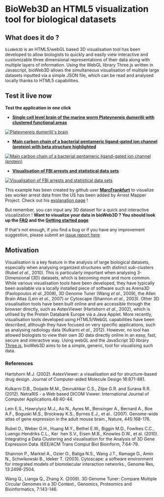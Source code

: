 BioWeb3D an HTML5 visualization tool for biological datasets
=========================================================
## What does it do ?
`bioWeb3D` is an HTML5/webGL based 3D visualisation tool has been developed to allow biologists to quickly and easily view interactive and customizable three dimensional representations of their data along with multiple layers of information. Using the WebGL library Three.js written in Javascript, bioWeb3D allows the simultaneous visualisation of multiple large datasets inputted via a simple JSON file, which can be read and analysed locally thanks to HTML5 capabilities.

## Test it live now
**Test the application in one click**

- **[Single cell level brain of the marine worm Plateynereis dumerilii with clustered functional areas](http://gribaudo-vandame.com/bioWeb3D/?dataset=examples/platynereis.json&cluster=examples/20Clustbeta0Rand.json)**

[![Plateynereis dumerilii's brain](http://gribaudo-vandame.com/bioWeb3D/paper/Supp_fig3.png "Plateynereis dumerilii's brain")](http://gribaudo-vandame.com/bioWeb3D/?dataset=examples/platynereis.json&cluster0=examples/20Clustbeta0Rand.json)
- **[Main carbon chain of a bacterial pentameric ligand-gated ion channel (protein) with beta structure highlighted](http://gribaudo-vandame.com/bioWeb3D/?dataset=examples/CChain-3EAM.pdb.json&cluster0=examples/CChain-struc-3EAM.pdb.json)**

[![Main carbon chain of a bacterial pentameric ligand-gated ion channel (protein)](http://gribaudo-vandame.com/bioWeb3D/paper/Supp_fig2.png "Main carbon chain of a bacterial pentameric ligand-gated ion channel (protein)")](http://gribaudo-vandame.com/bioWeb3D/?dataset=examples/CChain-3EAM.pdb.json&cluster0=examples/CChain-struc-3EAM.pdb.json)

- **[Visualisation of FBI arrests and statistical data sets](http://gribaudo-vandame.com/bioWeb3D/?dataset=examples/arrests-dataset.json&cluster0=examples/arrests-cluster.json)**

[![Visualisation of FBI arrests and statistical data sets](http://gribaudo-vandame.com/bioWeb3D/paper/Supp_fig4.png "Visualisation of FBI arrests and statistical data sets")](http://gribaudo-vandame.com/bioWeb3D/?dataset=examples/arrests-dataset.json&cluster0=examples/arrests-cluster.json)

This example has been created by github user **[MarcFrankfurt](https://github.com/MarcFrankfurt)** to visualize sex worker arrest data from the US has been added by Arrest Mapper Project. Check out his [explanation page](https://github.com/MarcFrankfurt/Bioweb3D) !

But remember, you can input any 3D dataset for a quick and interactive visualization ! **Want to visualize your data in bioWeb3D ? You should look up the [FAQ](https://github.com/jbogp/bioWeb3D/wiki) and the [Getting started page](https://github.com/jbogp/bioWeb3D/wiki/Getting-started)** 

If that's not enough, if you find a bug or if you have any improvement suggestion, please submit an [issue report here](https://github.com/jbogp/bioWeb3D/issues)


## Motivation
Visualisation is a key feature in the analysis of large biological datasets, especially when analysing organized structures with distinct sub-clusters (Rubel _et al._, 2010). This is particularly important when analysing 3-Dimensional (3D) datasets, which is becoming more and more common. While various visualisation tools have been developed, they have typically been available via a locally installed piece of software such as Arena3D (Pavlopoulos _et al._,2008),  3D Genome Tuner (Wang _et al._, 2009), the Allen Brain Atlas (Lein _et al._, 2007) or Cytoscape (Shannon _et al._, 2003). Other 3D visualisation tools have been built online and are accessible through the browser directly, such as AstexViewer (Hartshorn _et al._, 2002), which is utilised by the Protein Databank Europe via a Java Applet. More recently, visualisation tools developed using HTML5/WebGL capabilities have been described, although they have focused on very specific applications, such as analysing radiology data  (Kulkarni _et al._, 2012). However, no tool has allowed biologists to view their own 3D data directly online in an easy, fast, secure and interactive way. Using webGL and the JavaScript 3D library [Three.js](https://github.com/mrdoob/three.js/), bioWeb3D aims to be a simple, generic, tool for visualising such data.

### References
Hartshorn M.J. (2002). AstexViewer: a visualisation aid for structure-based drug design. Journal of Computer-aided Molecule Design 16:871-881.

Kulkarni D.B., Doijade M.M., Devrukhkar C.S., Zilpe G.R. and Surana R.R. (2012). NetraRIS - a Web based DICOM Viewer. International Journal of Computer Applications.48:40-44.

Lein E.S., Hawrylycz M.J., Ao N., Ayres M., Bensinger A., Bernard A., Boe A.F., Boguski M.S., Brockway K.S., Byrnes E.J., et al.. (2007). Genome-wide atlas of gene expression in the adult mouse brain., Nature, 445:168-176.

Rubel O., Weber G.H., Huang M.Y., Bethel E.W., Biggin M.D., Fowlkes C.C., Luengo Hendriks C.L., Ker ̈ nen S.V., Eisen M.B., Knowles D.W., et al. (2010). Integrating a Data Clustering and visualisation for the Analysis of 3D Gene Expression Data. IEEE/ACM Trans Comput Biol Bioinform, 7:64-79.

Shannon P., Markiel A., Ozier O., Baliga N.S., Wang J.T., Ramage D., Amin N., Schwikowski B., Ideker T. (2003). Cytoscape: a software environment for integrated models of biomolecular interaction networks., Genome Res, 13:2498-2504.

Wang Q., Lianga Q., Zhang X. (2009). 3D Genome Tuner: Compare Multiple Circular Genomes in a 3D Context., Genomics, Proteomics and Bioinformatics, 7:143-146.




